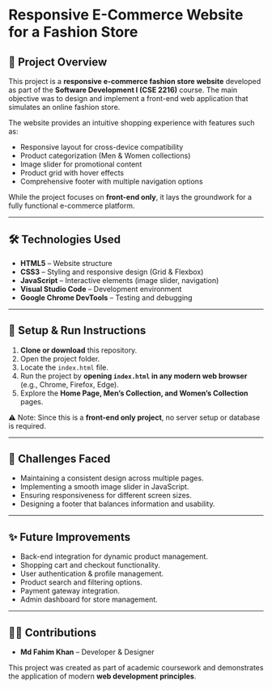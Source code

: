 # Responsive E-Commerce Website for a Fashion Store  

## 📖 Project Overview  
This project is a **responsive e-commerce fashion store website** developed as part of the **Software Development I (CSE 2216)** course. The main objective was to design and implement a front-end web application that simulates an online fashion store.  

The website provides an intuitive shopping experience with features such as:  
- Responsive layout for cross-device compatibility  
- Product categorization (Men & Women collections)  
- Image slider for promotional content  
- Product grid with hover effects  
- Comprehensive footer with multiple navigation options  

While the project focuses on **front-end only**, it lays the groundwork for a fully functional e-commerce platform.  

---

## 🛠️ Technologies Used  
- **HTML5** – Website structure  
- **CSS3** – Styling and responsive design (Grid & Flexbox)  
- **JavaScript** – Interactive elements (image slider, navigation)  
- **Visual Studio Code** – Development environment  
- **Google Chrome DevTools** – Testing and debugging  

---

## 🚀 Setup & Run Instructions  
1. **Clone or download** this repository.  
2. Open the project folder.  
3. Locate the `index.html` file.  
4. Run the project by **opening `index.html` in any modern web browser** (e.g., Chrome, Firefox, Edge).  
5. Explore the **Home Page, Men’s Collection, and Women’s Collection** pages.  

⚠️ Note: Since this is a **front-end only project**, no server setup or database is required.  

---

## 📌 Challenges Faced  
- Maintaining a consistent design across multiple pages.  
- Implementing a smooth image slider in JavaScript.  
- Ensuring responsiveness for different screen sizes.  
- Designing a footer that balances information and usability.  

---

## ✨ Future Improvements  
- Back-end integration for dynamic product management.  
- Shopping cart and checkout functionality.  
- User authentication & profile management.  
- Product search and filtering options.  
- Payment gateway integration.  
- Admin dashboard for store management.  

---

## 👨‍💻 Contributions  
- **Md Fahim Khan** – Developer & Designer  

This project was created as part of academic coursework and demonstrates the application of modern **web development principles**.  
